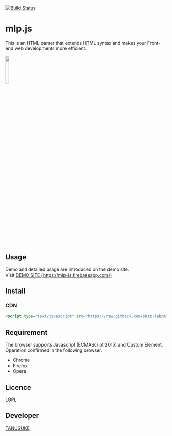 [![Build Status](https://travis-ci.org/snst-lab/mlp.js.svg?branch=master)](https://travis-ci.org/snst-lab/mlp.js) 

mlp.js
====
This is an HTML parser that extends HTML syntax and makes your Front-end web developments more efficient.  
 
<a href="https://mlp-js.firebaseapp.com/"><img src="https://snst-lab.github.io/mlp.js/public/img/melonpan.gif" width="15%"></a>

## Usage
Demo and detailed usage are introduced on the demo site.  
Visit [DEMO SITE (https://mlp-js.firebaseapp.com/)](https://mlp-js.firebaseapp.com/) 
 

## Install
### CDN
```html
<script type="text/javascript" src="https://raw.githack.com/snst-lab/mlp.js/master/src/mlp.min.js"></script>
```
 

## Requirement
The browser supports Javascript (ECMAScript 2015) and Custom Element. 
Operation confirmed in the following browser.
- Chrome
- Firefox
- Opera
 

## Licence
[LGPL](https://www.gnu.org/licenses/lgpl-3.0.html) 


## Developer
[TANUSUKE](https://pragma-curry.com/)  

